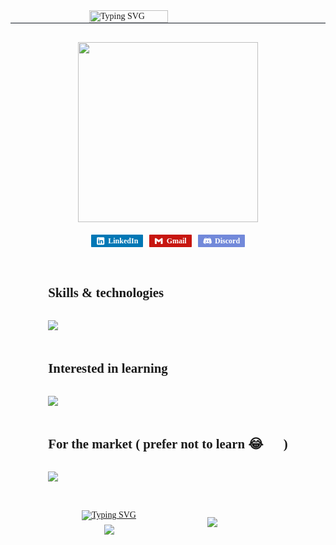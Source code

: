 <div class="container" style="font-family: poppins;display: flex;flex-direction: column;justify-content: center;align-items: center;width: 100%;">
<div class="header-container" style="display: flex;align-items: center;justify-content: center;border-bottom: 1px solid #161c26;width: 100%;margin-bottom: 1.875rem;">
<img src="https://readme-typing-svg.demolab.com?font=Fira+Code&pause=1000&center=true&vCenter=true&width=435&lines=Hi%2C+I'm+Abdelrahman+Embaby.+👋🏽;A+fresh+grad+frontend+developer.+👨🏽‍🎓;With+a+bachelor+degree+in+CS.+👨🏽‍💻;Nice+to+meet+you!+👾" alt="Typing SVG" style="width: 50%;"/>
</div>

<div class="gif-container" style="margin-bottom: 1.25rem;">
<img class="gif" src="https://drive.google.com/uc?id=1bctSE3Vtv4yE_Bz6R_3nwwrPzw-DGFWX" style="width: 18rem;">
</div>

<div class="links-container" style="display: flex;align-items: center;justify-content: center;column-gap: 0.625rem;">
<a href="https://www.linkedin.com/in/abdelrahman-embaby-237938224" class="linkedin" style="display: flex;align-items: center;justify-content: center;padding: 0.16rem 0.5rem;text-decoration: none;color: #fff;border-radius: 1px;font-size: 0.75rem;font-weight: 700;background-color: #0077b5;"><svg xmlns="http://www.w3.org/2000/svg" x="0px" y="0px" width="50" height="50" viewBox="0,0,256,256"
style="fill:#000000;width: 0.9rem;height: 0.9rem;margin-right: 0.3125rem;">
<g fill="#ffffff" fill-rule="nonzero" stroke="none" stroke-width="1" stroke-linecap="butt" stroke-linejoin="miter" stroke-miterlimit="10" stroke-dasharray="" stroke-dashoffset="0" font-family="none" font-weight="none" font-size="none" text-anchor="none" style="mix-blend-mode: normal"><g transform="scale(5.12,5.12)"><path d="M41,4h-32c-2.76,0 -5,2.24 -5,5v32c0,2.76 2.24,5 5,5h32c2.76,0 5,-2.24 5,-5v-32c0,-2.76 -2.24,-5 -5,-5zM17,20v19h-6v-19zM11,14.47c0,-1.4 1.2,-2.47 3,-2.47c1.8,0 2.93,1.07 3,2.47c0,1.4 -1.12,2.53 -3,2.53c-1.8,0 -3,-1.13 -3,-2.53zM39,39h-6c0,0 0,-9.26 0,-10c0,-2 -1,-4 -3.5,-4.04h-0.08c-2.42,0 -3.42,2.06 -3.42,4.04c0,0.91 0,10 0,10h-6v-19h6v2.56c0,0 1.93,-2.56 5.81,-2.56c3.97,0 7.19,2.73 7.19,8.26z"></path></g></g>
</svg>
LinkedIn</a>
<a href="mailto:0b7o4u6d3y@gmail.com?subject=Please be a job offer 🙃" class="gmail" style="display: flex;align-items: center;justify-content: center;padding: 0.16rem 0.5rem;text-decoration: none;color: #fff;border-radius: 1px;font-size: 0.75rem;font-weight: 700;background-color: #c71610;"><svg xmlns="http://www.w3.org/2000/svg" x="0px" y="0px" width="48" height="48" viewBox="0,0,256,256"
style="fill:#000000;width: 0.9rem;height: 0.9rem;margin-right: 0.3125rem;">
<g fill="#ffffff" fill-rule="nonzero" stroke="none" stroke-width="1" stroke-linecap="butt" stroke-linejoin="miter" stroke-miterlimit="10" stroke-dasharray="" stroke-dashoffset="0" font-family="none" font-weight="none" font-size="none" text-anchor="none" style="mix-blend-mode: normal"><g transform="scale(5.33333,5.33333)"><path d="M45,16.2l-5,2.75l-5,4.75v16.3h7c1.657,0 3,-1.343 3,-3z"></path><path d="M3,16.2l3.614,1.71l6.386,5.79v16.3h-7c-1.657,0 -3,-1.343 -3,-3z"></path><path d="M35,11.2l-11,8.25l-11,-8.25l-1,5.8l1,6.7l11,8.25l11,-8.25l1,-6.7z"></path><path d="M3,12.298v3.902l10,7.5v-12.5l-3.124,-2.341c-0.744,-0.558 -1.648,-0.859 -2.578,-0.859v0c-2.374,0 -4.298,1.924 -4.298,4.298z"></path><path d="M45,12.298v3.902l-10,7.5v-12.5l3.124,-2.341c0.744,-0.558 1.648,-0.859 2.578,-0.859v0c2.374,0 4.298,1.924 4.298,4.298z"></path></g></g>
</svg>
Gmail</a>
<a href="https://discord.com/users/640866116255612938" class="discord" style="display: flex;align-items: center;justify-content: center;padding: 0.16rem 0.5rem;text-decoration: none;color: #fff;border-radius: 1px;font-size: 0.75rem;font-weight: 700;background-color: #7289da;"><svg xmlns="http://www.w3.org/2000/svg" x="0px" y="0px" width="50" height="50" viewBox="0,0,256,256"
style="fill:#000000;width: 0.9rem;height: 0.9rem;margin-right: 0.3125rem;">
<g fill="#ffffff" fill-rule="nonzero" stroke="none" stroke-width="1" stroke-linecap="butt" stroke-linejoin="miter" stroke-miterlimit="10" stroke-dasharray="" stroke-dashoffset="0" font-family="none" font-weight="none" font-size="none" text-anchor="none" style="mix-blend-mode: normal"><g transform="scale(5.12,5.12)"><path d="M41.625,10.76953c-3.98047,-3.20313 -10.27734,-3.74609 -10.54687,-3.76563c-0.41797,-0.03516 -0.81641,0.19922 -0.98828,0.58594c-0.01562,0.02344 -0.15234,0.33984 -0.30469,0.83203c2.63281,0.44531 5.86719,1.33984 8.79297,3.15625c0.46875,0.28906 0.61328,0.90625 0.32422,1.375c-0.19141,0.30859 -0.51562,0.47656 -0.85156,0.47656c-0.17969,0 -0.36328,-0.05078 -0.52734,-0.15234c-5.03125,-3.12109 -11.3125,-3.27734 -12.52344,-3.27734c-1.21094,0 -7.49609,0.15625 -12.52344,3.27734c-0.46875,0.29297 -1.08594,0.14844 -1.375,-0.32031c-0.29297,-0.47266 -0.14844,-1.08594 0.32031,-1.37891c2.92578,-1.8125 6.16016,-2.71094 8.79297,-3.15234c-0.15234,-0.49609 -0.28906,-0.80859 -0.30078,-0.83594c-0.17578,-0.38672 -0.57031,-0.62891 -0.99219,-0.58594c-0.26953,0.01953 -6.56641,0.5625 -10.60156,3.80859c-2.10547,1.94922 -6.32031,13.33984 -6.32031,23.1875c0,0.17578 0.04688,0.34375 0.13281,0.49609c2.90625,5.10938 10.83984,6.44531 12.64844,6.50391c0.00781,0 0.01953,0 0.03125,0c0.32031,0 0.62109,-0.15234 0.80859,-0.41016l1.82813,-2.51562c-4.93359,-1.27344 -7.45312,-3.4375 -7.59766,-3.56641c-0.41406,-0.36328 -0.45312,-0.99609 -0.08594,-1.41016c0.36328,-0.41406 0.99609,-0.45312 1.41016,-0.08984c0.05859,0.05469 4.69922,3.99219 13.82422,3.99219c9.14063,0 13.78125,-3.95312 13.82813,-3.99219c0.41406,-0.35937 1.04297,-0.32422 1.41016,0.09375c0.36328,0.41406 0.32422,1.04297 -0.08984,1.40625c-0.14453,0.12891 -2.66406,2.29297 -7.59766,3.56641l1.82813,2.51563c0.1875,0.25781 0.48828,0.41016 0.80859,0.41016c0.01172,0 0.02344,0 0.03125,0c1.80859,-0.05859 9.74219,-1.39453 12.64844,-6.50391c0.08594,-0.15234 0.13281,-0.32031 0.13281,-0.49609c0,-9.84766 -4.21484,-21.23828 -6.375,-23.23047zM18.5,30c-1.93359,0 -3.5,-1.78906 -3.5,-4c0,-2.21094 1.56641,-4 3.5,-4c1.93359,0 3.5,1.78906 3.5,4c0,2.21094 -1.56641,4 -3.5,4zM31.5,30c-1.93359,0 -3.5,-1.78906 -3.5,-4c0,-2.21094 1.56641,-4 3.5,-4c1.93359,0 3.5,1.78906 3.5,4c0,2.21094 -1.56641,4 -3.5,4z"></path></g></g>
</svg>
Discord</a>
</div>

<div class="skills" style="display: flex;flex-direction: column;justify-content: center;align-items: center;row-gap: 0.9rem;margin: 2.5rem 0 0 0;">
<div class="skills-container learned" style="width: 100%;">
    <p class="title" style="font-size: 1.3rem;font-weight: 600;margin-bottom: 2rem;">Skills & technologies</p>
    <p align="center" class="icons" style="display: flex;">
        <img src="https://skillicons.dev/icons?i=react,js,html,css,java,xd,git,github,vscode" />
    </p>
</div>

<div class="skills-container learning" style="width: 100%;">
    <p class="title" style="font-size: 1.3rem;font-weight: 600;margin-bottom: 2rem;">Interested in learning</p>
    <p align="center" class="icons" style="display: flex;">
        <img src="https://skillicons.dev/icons?i=sass,angular,vue,vite,materialui,threejs,nextjs,ts,nodejs,express,fastapi,firebase,mongodb,bash,linux,figma" />
    </p>
</div>

<div class="skills-container market" style="width: 100%;">
    <p class="title" style="font-size: 1.3rem;font-weight: 600;margin-bottom: 2rem;">For the market ( prefer not to learn 😂👎🏽)</p>
    <p align="center" class="icons" style="display: flex;">
        <img src="https://skillicons.dev/icons?i=redux,bootstrap,tailwind,php,py,pytorch" />
    </p>
</div>
</div>

<div class="status" style="display: grid;grid-template-columns: 7fr 3fr;grid-template-columns: 1fr 1fr;row-gap: 0.4rem;width: 75%;margin: 2rem 0 0 0;">
<a href="https://git.io/typing-svg" class="streak" style="grid-area: 1/1/2/2;display: flex;align-items: center;justify-content: center;"><img src="https://streak-stats.demolab.com?user=AbdelrahmanEmbaby&background=0d1117&stroke=2f80ed&ring=2f80ed&fire=2f80ed&currStreakLabel=2f80ed&currStreakNum=fff&sideLabels=2f80ed&sideNums=fff&dates=fff&hide_border=true" alt="Typing SVG" /></a>
<a href="https://github.com/anuraghazra/github-readme-stats" class="state" style="grid-area: 2/1/3/2;display: flex;align-items: center;justify-content: center;">
  <img align="center" src="https://github-readme-stats.vercel.app/api?username=AbdelrahmanEmbaby&show_icons=true&include_all_commits=true&text_bold=false&bg_color=0d1117&text_color=fff&hide_border=true" />
</a>
<a href="https://github.com/anuraghazra/convoychat" class="language" style="grid-area: 1/2/3/3;display: flex;align-items: center;justify-content: center;width: inherit;">
  <img align="center" src="https://github-readme-stats.vercel.app/api/top-langs/?username=AbdelrahmanEmbaby&layout=donut-vertical&bg_color=0d1117&title_color=fff&text_color=fff&icon_color=0094B9&hide_border=true" />
</a>
</div>
</div>
